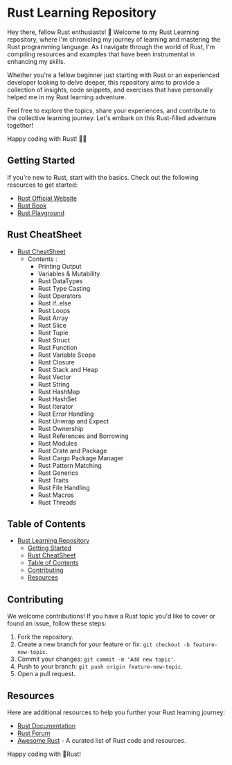 # Rust Learning Repository

Hey there, fellow Rust enthusiasts! 👋 Welcome to my Rust Learning repository, where I'm chronicling my journey of learning and mastering the Rust programming language. As I navigate through the world of Rust, I'm compiling resources and examples that have been instrumental in enhancing my skills.

Whether you're a fellow beginner just starting with Rust or an experienced developer looking to delve deeper, this repository aims to provide a collection of insights, code snippets, and exercises that have personally helped me in my Rust learning adventure.

Feel free to explore the topics, share your experiences, and contribute to the collective learning journey. Let's embark on this Rust-filled adventure together!

Happy coding with Rust! 🦀✨

## Getting Started

If you're new to Rust, start with the basics. Check out the following resources to get started:

- [Rust Official Website](https://www.rust-lang.org/)
- [Rust Book](https://doc.rust-lang.org/book/)
- [Rust Playground](https://play.rust-lang.org/)


## Rust CheatSheet 

- [Rust CheatSheet](/00_Rust_Cheatsheet/README.md)
  - Contents : 
    - Printing Output
    - Variables & Mutability
    - Rust DataTypes
    - Rust Type Casting
    - Rust Operators
    - Rust if..else
    - Rust Loops
    - Rust Array
    - Rust Slice
    - Rust Tuple
    - Rust Struct
    - Rust Function
    - Rust Variable Scope
    - Rust Closure
    - Rust Stack and Heap
    - Rust Vector 
    - Rust String
    - Rust HashMap
    - Rust HashSet
    - Rust Iterator
    - Rust Error Handling
    - Rust Unwrap and Expect
    - Rust Ownership
    - Rust References and Borrowing
    - Rust Modules
    - Rust Crate and Package
    - Rust Cargo Package Manager
    - Rust Pattern Matching
    - Rust Generics
    - Rust Traits
    - Rust File Handling
    - Rust Macros
    - Rust Threads
  

## Table of Contents

- [Rust Learning Repository](#rust-learning-repository)
  - [Getting Started](#getting-started)
  - [Rust CheatSheet](#rust-cheatsheet)
  - [Table of Contents](#table-of-contents)
  - [Contributing](#contributing)
  - [Resources](#resources)



## Contributing

We welcome contributions! If you have a Rust topic you'd like to cover or found an issue, follow these steps:

1. Fork the repository.
2. Create a new branch for your feature or fix: `git checkout -b feature-new-topic`.
3. Commit your changes: `git commit -m 'Add new topic'`.
4. Push to your branch: `git push origin feature-new-topic`.
5. Open a pull request.

## Resources

Here are additional resources to help you further your Rust learning journey:

- [Rust Documentation](https://doc.rust-lang.org/)
- [Rust Forum](https://users.rust-lang.org/)
- [Awesome Rust](https://github.com/rust-unofficial/awesome-rust) - A curated list of Rust code and resources.

Happy coding with 🦀Rust!
